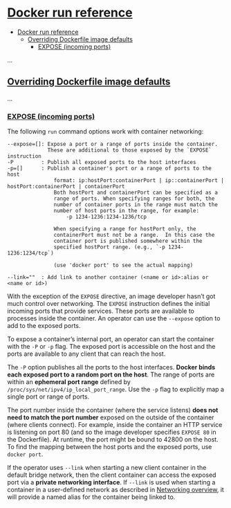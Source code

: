 # [Docker run reference](https://docs.docker.com/engine/reference/run/)

- [Docker run reference](#docker-run-reference)
  - [Overriding Dockerfile image defaults](#overriding-dockerfile-image-defaults)
    - [EXPOSE (incoming ports)](#expose-incoming-ports)

...

## [Overriding Dockerfile image defaults](https://docs.docker.com/engine/reference/run/#overriding-dockerfile-image-defaults)

...

### [EXPOSE (incoming ports)](https://docs.docker.com/engine/reference/run/#expose-incoming-ports)

The following `run` command options work with container networking:

    --expose=[]: Expose a port or a range of ports inside the container.
                 These are additional to those exposed by the `EXPOSE` instruction
    -P         : Publish all exposed ports to the host interfaces
    -p=[]      : Publish a container's port or a range of ports to the host
                   format: ip:hostPort:containerPort | ip::containerPort | hostPort:containerPort | containerPort
                   Both hostPort and containerPort can be specified as a
                   range of ports. When specifying ranges for both, the
                   number of container ports in the range must match the
                   number of host ports in the range, for example:
                       -p 1234-1236:1234-1236/tcp
    
                   When specifying a range for hostPort only, the
                   containerPort must not be a range.  In this case the
                   container port is published somewhere within the
                   specified hostPort range. (e.g., `-p 1234-1236:1234/tcp`)
    
                   (use 'docker port' to see the actual mapping)
    
    --link=""  : Add link to another container (<name or id>:alias or <name or id>)

With the exception of the `EXPOSE` directive, an image developer hasn’t got much control over networking. The `EXPOSE` instruction defines the initial incoming ports that provide services. These ports are available to processes inside the container. An operator can use the `--expose` option to add to the exposed ports.

To expose a container’s internal port, an operator can start the container with the `-P` or `-p` flag. The exposed port is accessible on the host and the ports are available to any client that can reach the host.

The `-P` option publishes all the ports to the host interfaces. **Docker binds each exposed port to a random port on the host**. The range of ports are within an **ephemeral port range** defined by `/proc/sys/net/ipv4/ip_local_port_range`. Use the `-p` flag to explicitly map a single port or range of ports.

The port number inside the container (where the service listens) **does not need to match the port number** exposed on the outside of the container (where clients connect). For example, inside the container an HTTP service is listening on port 80 (and so the image developer specifies `EXPOSE 80` in the Dockerfile). At runtime, the port might be bound to 42800 on the host. To find the mapping between the host ports and the exposed ports, use `docker port`.

If the operator uses `--link` when starting a new client container in the default bridge network, then the client container can access the exposed port via a **private networking interface**. If `--link` is used when starting a container in a user-defined network as described in [Networking overview](https://docs.docker.com/network/), it will provide a named alias for the container being linked to.
